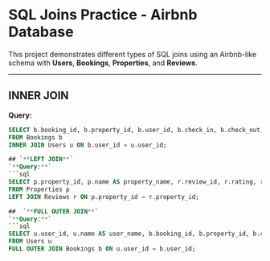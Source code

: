 # SQL Joins Practice - Airbnb Database
This project demonstrates different types of SQL joins using an Airbnb-like schema with **Users**, **Bookings**, **Properties**, and **Reviews**.

---

##  INNER JOIN
**Query:**
```sql
SELECT b.booking_id, b.property_id, b.user_id, b.check_in, b.check_out, u.name AS user_name, u.email
FROM Bookings b
INNER JOIN Users u ON b.user_id = u.user_id;

## `**LEFT JOIN**`
`**Query:**`
```sql
SELECT p.property_id, p.name AS property_name, r.review_id, r.rating, r.comment
FROM Properties p
LEFT JOIN Reviews r ON p.property_id = r.property_id;

##  `**FULL OUTER JOIN**`
`**Query:**`
```sql
SELECT u.user_id, u.name AS user_name, b.booking_id, b.property_id, b.check_in, b.check_out
FROM Users u
FULL OUTER JOIN Bookings b ON u.user_id = b.user_id;


